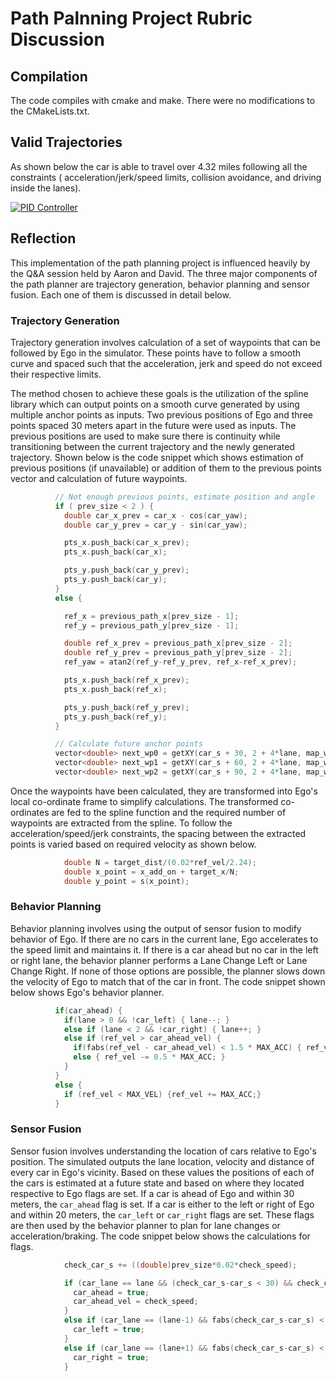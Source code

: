 # Path Palnning Project Rubric Discussion

## Compilation

The code compiles with cmake and make. There were no modifications to the CMakeLists.txt.

## Valid Trajectories

As shown below the car is able to travel over 4.32 miles following all the constraints ( acceleration/jerk/speed limits, collision avoidance, and driving inside the lanes).

[![PID Controller](http://img.youtube.com/vi/QS_azTC0frc/0.jpg)](http://www.youtube.com/watch?v=QS_azTC0frc)

## Reflection

This implementation of the path planning project is influenced heavily by the Q&A session held by Aaron and David. The three major components of the path planner are trajectory generation, behavior planning and sensor fusion. Each one of them is discussed in detail below.

### Trajectory Generation

Trajectory generation involves calculation of a set of waypoints that can be followed by Ego in the simulator. These points have to follow a smooth curve and spaced such that the acceleration, jerk and speed do not exceed their respective limits. 

The method chosen to achieve these goals is the utilization of the spline library which can output points on a smooth curve generated by using multiple anchor points as inputs. Two previous positions of Ego and three points spaced 30 meters apart in the future were used as inputs. The previous positions are used to make sure there is continuity while transitioning between the current trajectory and the newly generated trajectory. Shown below is the code snippet which shows estimation of previous positions (if unavailable) or addition of them to the previous points vector and calculation of future waypoints.

```C++
          // Not enough previous points, estimate position and angle
          if ( prev_size < 2 ) {
            double car_x_prev = car_x - cos(car_yaw);
            double car_y_prev = car_y - sin(car_yaw);

            pts_x.push_back(car_x_prev);
            pts_x.push_back(car_x);

            pts_y.push_back(car_y_prev);
            pts_y.push_back(car_y);
          } 
          else {

            ref_x = previous_path_x[prev_size - 1];
            ref_y = previous_path_y[prev_size - 1];

            double ref_x_prev = previous_path_x[prev_size - 2];
            double ref_y_prev = previous_path_y[prev_size - 2];
            ref_yaw = atan2(ref_y-ref_y_prev, ref_x-ref_x_prev);

            pts_x.push_back(ref_x_prev);
            pts_x.push_back(ref_x);

            pts_y.push_back(ref_y_prev);
            pts_y.push_back(ref_y);
          }

          // Calculate future anchor points
          vector<double> next_wp0 = getXY(car_s + 30, 2 + 4*lane, map_waypoints_s, map_waypoints_x, map_waypoints_y);
          vector<double> next_wp1 = getXY(car_s + 60, 2 + 4*lane, map_waypoints_s, map_waypoints_x, map_waypoints_y);
          vector<double> next_wp2 = getXY(car_s + 90, 2 + 4*lane, map_waypoints_s, map_waypoints_x, map_waypoints_y);

```
Once the waypoints have been calculated, they are transformed into Ego's local co-ordinate frame to simplify calculations. The transformed co-ordinates are fed to the spline function and the required number of waypoints are extracted from the spline. To follow the acceleration/speed/jerk constraints, the spacing between the extracted points is varied based on required velocity as shown below.

```C++
            double N = target_dist/(0.02*ref_vel/2.24);
            double x_point = x_add_on + target_x/N;
            double y_point = s(x_point);
```
### Behavior Planning

Behavior planning involves using the output of sensor fusion to modify behavior of Ego. If there are no cars in the current lane, Ego accelerates to the speed limit and maintains it. If there is a car ahead but no car in the left or right lane, the behavior planner performs a Lane Change Left or Lane Change Right. If none of those options are possible, the planner slows down the velocity of Ego to match that of the car in front. The code snippet shown below shows Ego's behavior planner.

```C++
          if(car_ahead) {  
            if(lane > 0 && !car_left) { lane--; }
            else if (lane < 2 && !car_right) { lane++; }
            else if (ref_vel > car_ahead_vel) {
              if(fabs(ref_vel - car_ahead_vel) < 1.5 * MAX_ACC) { ref_vel = car_ahead_vel; }
              else { ref_vel -= 0.5 * MAX_ACC; }
            }
          }
          else {
            if (ref_vel < MAX_VEL) {ref_vel += MAX_ACC;} 
          }
```
### Sensor Fusion

Sensor fusion involves understanding the location of cars relative to Ego's position. The simulated outputs the lane location, velocity and distance of every car in Ego's vicinity. Based on these values the positions of each of the cars is estimated at a future state and based on where they located respective to Ego flags are set. If a car is ahead of Ego and within 30 meters, the `car_ahead` flag is set. If a car is either to the left or right of Ego and within 20 meters, the `car_left` or `car_right` flags are set. These flags are then used by the behavior planner to plan for lane changes or acceleration/braking. The code snippet below shows the calculations for flags.

```C++
            check_car_s += ((double)prev_size*0.02*check_speed);

            if (car_lane == lane && (check_car_s-car_s < 30) && check_car_s > car_s) {
              car_ahead = true;
              car_ahead_vel = check_speed;
            }
            else if (car_lane == (lane-1) && fabs(check_car_s-car_s) < 20) {
              car_left = true;
            }
            else if (car_lane == (lane+1) && fabs(check_car_s-car_s) < 20) {
              car_right = true;
            }
```
